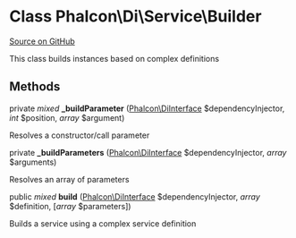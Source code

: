 # Class **Phalcon\\Di\\Service\\Builder**

<a href="https://github.com/phalcon/cphalcon/blob/master/phalcon/di/service/builder.zep" class="btn btn-default btn-sm">Source on GitHub</a>

This class builds instances based on complex definitions


## Methods
private *mixed* **_buildParameter** ([Phalcon\DiInterface](/en/3.1/api/Phalcon_DiInterface) $dependencyInjector, *int* $position, *array* $argument)

Resolves a constructor/call parameter



private  **_buildParameters** ([Phalcon\DiInterface](/en/3.1/api/Phalcon_DiInterface) $dependencyInjector, *array* $arguments)

Resolves an array of parameters



public *mixed* **build** ([Phalcon\DiInterface](/en/3.1/api/Phalcon_DiInterface) $dependencyInjector, *array* $definition, [*array* $parameters])

Builds a service using a complex service definition



